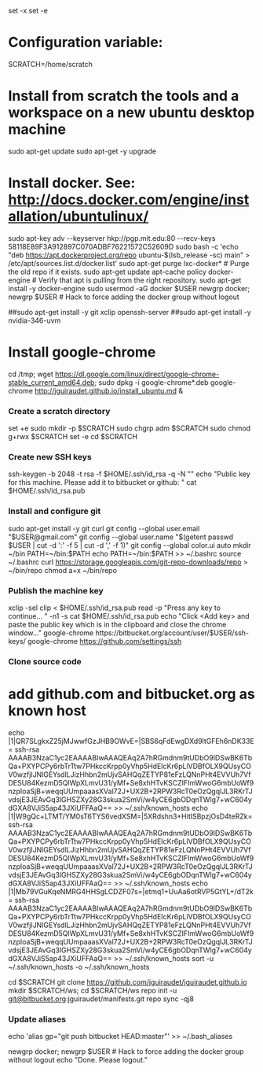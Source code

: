 
set -x
set -e

# Configuration variable:
SCRATCH=/home/scratch

# Install from scratch the tools and a workspace on a new ubuntu desktop machine
sudo apt-get update
sudo apt-get -y upgrade

# Install docker. See: http://docs.docker.com/engine/installation/ubuntulinux/
sudo apt-key adv --keyserver hkp://pgp.mit.edu:80 --recv-keys 58118E89F3A912897C070ADBF76221572C52609D
sudo bash -c 'echo "deb https://apt.dockerproject.org/repo ubuntu-$(lsb_release -sc) main" > /etc/apt/sources.list.d/docker.list'
sudo apt-get purge lxc-docker*   # Purge the old repo if it exists.
sudo apt-get update
apt-cache policy docker-engine   # Verify that apt is pulling from the right repository.
sudo apt-get install -y docker-engine
sudo usermod -aG docker $USER
newgrp docker; newgrp $USER # Hack to force adding the docker group without logout

 

##sudo apt-get install -y git xclip openssh-server
##sudo apt-get install -y nvidia-346-uvm


# Install google-chrome
cd /tmp; wget https://dl.google.com/linux/direct/google-chrome-stable_current_amd64.deb; sudo dpkg -i google-chrome*.deb
google-chrome http://jguiraudet.github.io/install_ubuntu.md &

### Create a scratch directory
set +e
sudo mkdir -p  $SCRATCH
sudo chgrp adm $SCRATCH
sudo chmod g+rwx $SCRATCH
set -e
cd $SCRATCH

### Create new SSH keys
ssh-keygen -b 2048 -t rsa -f $HOME/.ssh/id_rsa -q -N ""
echo "Public key for this machine. Please add it to bitbucket or github: "
cat $HOME/.ssh/id_rsa.pub

### Install and configure git
sudo apt-get install -y git curl
git config --global user.email "$USER@gmail.com"
git config --global user.name "$(getent passwd $USER | cut -d ':' -f 5 | cut -d ',' -f 1)"
git config --global color.ui auto
mkdir ~/bin
PATH=~/bin:$PATH
echo PATH=~/bin:$PATH >> ~/.bashrc
source ~/.bashrc
curl https://storage.googleapis.com/git-repo-downloads/repo > ~/bin/repo
chmod a+x ~/bin/repo

### Publish the machine key
xclip -sel clip < $HOME/.ssh/id_rsa.pub
read -p "Press any key to continue... " -n1 -s
cat $HOME/.ssh/id_rsa.pub
echo "Click <Add key> and paste the public key which is in the clipboard and close the chrome window..."
google-chrome https://bitbucket.org/account/user/$USER/ssh-keys/
google-chrome https://github.com/settings/ssh

### Clone source code

# add github.com and bitbucket.org as known host
echo |1|QR7SLgkxZ25jMJwwfGzJHB9OWvE=|SBS6qFdEwgDXd9ltGFEh6nDK33E= ssh-rsa AAAAB3NzaC1yc2EAAAABIwAAAQEAq2A7hRGmdnm9tUDbO9IDSwBK6TbQa+PXYPCPy6rbTrTtw7PHkccKrpp0yVhp5HdEIcKr6pLlVDBfOLX9QUsyCOV0wzfjIJNlGEYsdlLJizHhbn2mUjvSAHQqZETYP81eFzLQNnPHt4EVVUh7VfDESU84KezmD5QlWpXLmvU31/yMf+Se8xhHTvKSCZIFImWwoG6mbUoWf9nzpIoaSjB+weqqUUmpaaasXVal72J+UX2B+2RPW3RcT0eOzQgqlJL3RKrTJvdsjE3JEAvGq3lGHSZXy28G3skua2SmVi/w4yCE6gbODqnTWlg7+wC604ydGXA8VJiS5ap43JXiUFFAaQ== >> ~/.ssh/known_hosts
echo |1|W9gQc+LTMT/YM0sT6TYS6vedXSM=|5XRdshn3+HitISBpzjOsD4teRZk= ssh-rsa AAAAB3NzaC1yc2EAAAABIwAAAQEAq2A7hRGmdnm9tUDbO9IDSwBK6TbQa+PXYPCPy6rbTrTtw7PHkccKrpp0yVhp5HdEIcKr6pLlVDBfOLX9QUsyCOV0wzfjIJNlGEYsdlLJizHhbn2mUjvSAHQqZETYP81eFzLQNnPHt4EVVUh7VfDESU84KezmD5QlWpXLmvU31/yMf+Se8xhHTvKSCZIFImWwoG6mbUoWf9nzpIoaSjB+weqqUUmpaaasXVal72J+UX2B+2RPW3RcT0eOzQgqlJL3RKrTJvdsjE3JEAvGq3lGHSZXy28G3skua2SmVi/w4yCE6gbODqnTWlg7+wC604ydGXA8VJiS5ap43JXiUFFAaQ== >> ~/.ssh/known_hosts
echo |1|Mb79VGuKqeNMRG4HHSgLCDZF07s=|etmq1+UuAa6otRVP5GtYL+/dT2k= ssh-rsa AAAAB3NzaC1yc2EAAAABIwAAAQEAq2A7hRGmdnm9tUDbO9IDSwBK6TbQa+PXYPCPy6rbTrTtw7PHkccKrpp0yVhp5HdEIcKr6pLlVDBfOLX9QUsyCOV0wzfjIJNlGEYsdlLJizHhbn2mUjvSAHQqZETYP81eFzLQNnPHt4EVVUh7VfDESU84KezmD5QlWpXLmvU31/yMf+Se8xhHTvKSCZIFImWwoG6mbUoWf9nzpIoaSjB+weqqUUmpaaasXVal72J+UX2B+2RPW3RcT0eOzQgqlJL3RKrTJvdsjE3JEAvGq3lGHSZXy28G3skua2SmVi/w4yCE6gbODqnTWlg7+wC604ydGXA8VJiS5ap43JXiUFFAaQ== >> ~/.ssh/known_hosts
sort -u ~/.ssh/known_hosts -o ~/.ssh/known_hosts

cd $SCRATCH
git clone https://github.com/jguiraudet/jguiraudet.github.io
mkdir $SCRATCH/ws; cd $SCRATCH/ws
repo init -u git@bitbucket.org:jguiraudet/manifests.git
repo sync -qj8

### Update aliases
echo 'alias gp="git push bitbucket HEAD:master"' >> ~/.bash_aliases

newgrp docker; newgrp $USER # Hack to force adding the docker group without logout
echo "Done. Please logout."


